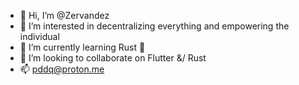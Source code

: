 - 👋 Hi, I’m @Zervandez
- 👀 I’m interested in decentralizing everything and empowering the individual
- 🌱 I’m currently learning Rust 🦀
- 💞️ I’m looking to collaborate on Flutter &/ Rust
- 📫 pddq@proton.me

<!---
Zervandez/Zervandez is a ✨ special ✨ repository because its `README.md` (this file) appears on your GitHub profile.
You can click the Preview link to take a look at your changes.
--->
